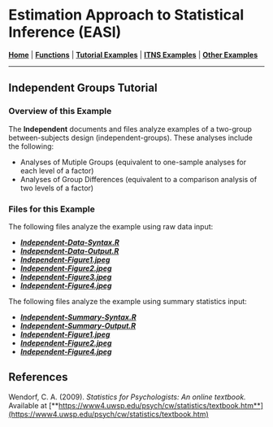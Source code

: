 # Estimation Approach to Statistical Inference (EASI)

[**Home**](https://github.com/cwendorf/EASI/) | 
[**Functions**](https://github.com/cwendorf/EASI/tree/master/A-Functions) | 
[**Tutorial Examples**](https://github.com/cwendorf/EASI/tree/master/B-TutorialExamples) | 
[**ITNS Examples**](https://github.com/cwendorf/EASI/tree/master/C-ITNSExamples) | 
[**Other Examples**](https://github.com/cwendorf/EASI/tree/master/D-OtherExamples)

---

## Independent Groups Tutorial

### Overview of this Example

The **Independent** documents and files analyze examples of a two-group between-subjects design (independent-groups). These analyses include the following:

- Analyses of Mutiple Groups (equivalent to one-sample analyses for each level of a factor)
- Analyses of Group Differences (equivalent to a comparison analysis of two levels of a factor)

### Files for this Example

The following files analyze the example using raw data input:

- [**_Independent-Data-Syntax.R_**](./Independent-Data-Syntax.R)
- [**_Independent-Data-Output.R_**](./Independent-Data-Output.R)
- [**_Independent-Figure1.jpeg_**](./Independent-Figure1.jpeg)
- [**_Independent-Figure2.jpeg_**](./Independent-Figure2.jpeg)
- [**_Independent-Figure3.jpeg_**](./Independent-Figure3.jpeg) 
- [**_Independent-Figure4.jpeg_**](./Independent-Figure4.jpeg)

The following files analyze the example using summary statistics input:

- [**_Independent-Summary-Syntax.R_**](./Independent-Summary-Syntax.R)
- [**_Independent-Summary-Output.R_**](./Independent-Summary-Output.R)
- [**_Independent-Figure1.jpeg_**](./Independent-Figure1.jpeg)
- [**_Independent-Figure2.jpeg_**](./Independent-Figure2.jpeg)
- [**_Independent-Figure4.jpeg_**](./Independent-Figure4.jpeg) 

## References

Wendorf, C. A. (2009). _Statistics for Psychologists: An online textbook._ Available at [**https://www4.uwsp.edu/psych/cw/statistics/textbook.htm**](https://www4.uwsp.edu/psych/cw/statistics/textbook.htm)
